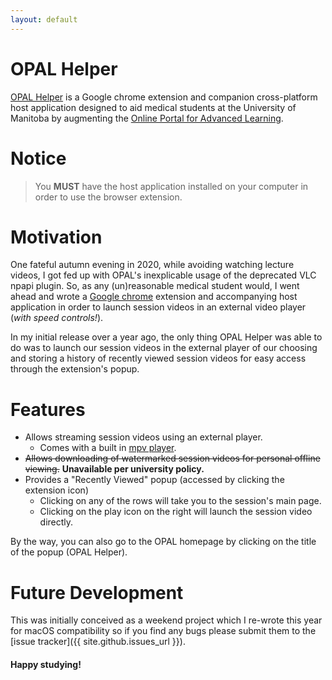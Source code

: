 ```yaml
---
layout: default
---
```

# OPAL Helper
[OPAL Helper](https://github.com/pyarmak/OPAL-Helper-Extension)
is a Google chrome extension and companion cross-platform host application
designed to aid medical students at the University of Manitoba
by augmenting the [Online Portal for Advanced Learning](https://opal.med.umanitoba.ca).

# Notice
> You **MUST** have the host application installed on your computer in order to use the browser extension.

# Motivation
One fateful autumn evening in 2020, while avoiding watching lecture videos,
I got fed up with OPAL's inexplicable usage of the deprecated VLC npapi plugin.
So, as any (un)reasonable medical student would, I went ahead and wrote a
[Google chrome](https://www.google.com/chrome/browser/desktop/index.html)
extension and accompanying host application in order to launch session videos in
an external video player (_with speed controls!_).

In my initial release over a year ago, the only thing OPAL Helper was able to do was to launch our session videos
in the external player of our choosing and storing a history of recently viewed session videos
for easy access through the extension's popup.

# Features
- Allows streaming session videos using an external player.
    - Comes with a built in [mpv player](https://mpv.io/).
- ~~Allows downloading of watermarked session videos for personal offline viewing.~~ **Unavailable per university policy.**
- Provides a "Recently Viewed" popup (accessed by clicking the extension icon)
    - Clicking on any of the rows will take you to the session's main page.
    - Clicking on the play icon on the right will launch the session video directly.

By the way, you can also go to the OPAL homepage by clicking on the title of the popup
(OPAL Helper).

# Future Development

This was initially conceived as a weekend project which I re-wrote this year for macOS compatibility so if you
find any bugs please submit them to the [issue tracker]({{ site.github.issues_url }}).

#### Happy studying!
